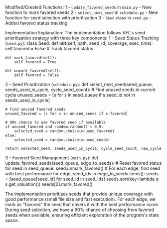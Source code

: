 Modified/Created Functions:
1 - `update_favored_seeds` in `main.py` - New function to mark favored seeds
2 - `select_next_seed` in `schedule.py` - New function for seed selection with prioritization
3 - `Seed` class in `seed.py` - Added favored status tracking

Implementation Explanation:
The implementation follows AFL's seed prioritization strategy with three key components:
1 - Seed Status Tracking (`seed.py`):
class Seed:
    def __init__(self, path, seed_id, coverage, exec_time):
        self.favored = False  # Track favored status
        
    def mark_favored(self):
        self.favored = True
        
    def unmark_favored(self):
        self.favored = False
2 - Seed Prioritization (`schedule.py`):
def select_next_seed(seed_queue, seeds_used_in_cycle, cycle_seed_count):
    # Find unused seeds in current cycle
    unused_seeds = [s for s in seed_queue if s.seed_id not in seeds_used_in_cycle]
    
    # Find unused favored seeds
    unused_favored = [s for s in unused_seeds if s.favored]
    
    # 90% chance to use favored seed if available
    if unused_favored and random.random() < 0.9:
        selected_seed = random.choice(unused_favored)
    else:
        selected_seed = random.choice(unused_seeds)
    
    return selected_seed, seeds_used_in_cycle, cycle_seed_count, new_cycle
3 - Favored Seed Management (`main.py`):
def update_favored_seeds(seed_queue, edge_to_seeds):
    # Reset favored status
    for seed in seed_queue:
        seed.unmark_favored()
    # For each edge, find seed with best performance
    for edge, seed_ids in edge_to_seeds.items():
        seeds = [seed_queue[seed_id] for seed_id in seed_ids]
        seeds.sort(key=lambda s: s.get_valuation())
        seeds[0].mark_favored()

The implementation prioritizes seeds that provide unique coverage with good performance (small file size and fast execution). For each edge, we mark as "favored" the seed that covers it with the best performance score. During seed selection, we have a 90% chance of choosing from favored seeds when available, ensuring efficient exploration of the program's state space.